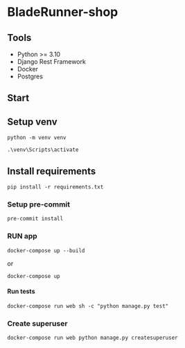 # BladeRunner-shop

## Tools

- Python >= 3.10
- Django Rest Framework
- Docker
- Postgres


## Start

## Setup venv
```
python -m venv venv
```
```
.\venv\Scripts\activate
```
## Install requirements
```
pip install -r requirements.txt
```

### Setup pre-commit
```
pre-commit install
```

### RUN app

```
docker-compose up --build
```
or
```
docker-compose up
```

#### Run tests

    docker-compose run web sh -c "python manage.py test"

### Create superuser

    docker-compose run web python manage.py createsuperuser

